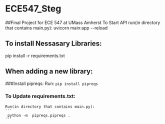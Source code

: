 # ECE547_Steg
##Final Project for ECE 547 at UMass Amherst
To Start API run(in directory that contains main.py): uvicorn main:app --reload

## To install Nessasary Libraries:
pip install -r requirements.txt

## When adding a new library:

###Install pipreqs:
    Run: 
    ```
    pip install pipreqs
    ```

### To Update requirements.txt:
    Run(in directory that contains main.py):
    ```
     python -m  pipreqs.pipreqs .
    ```
